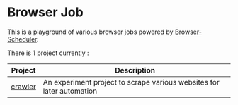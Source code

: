 # Browser Job

This is a playground of various browser jobs powered by [Browser-Scheduler][].

There is 1 project currently :

|Project|Description|
|---|---|
|[crawler][]|An experiment project to scrape various websites for later automation|


[Browser-Scheduler]: https://github.com/kquiet/browser-scheduler "Browser-Scheduler"
[crawler]: https://github.com/kquiet/browser-job/tree/main/crawler "still in development"